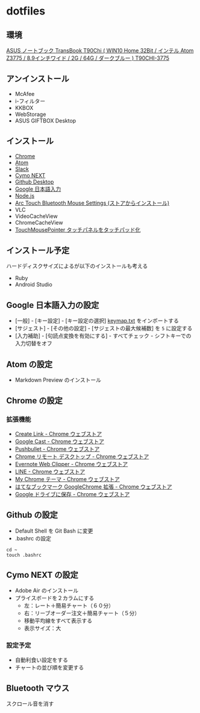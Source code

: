 # dotfiles

## 環境

<a rel="nofollow" href="http://www.amazon.co.jp/gp/product/B017I4RPR6/ref=as_li_ss_tl?ie=UTF8&camp=247&creative=7399&creativeASIN=B017I4RPR6&linkCode=as2&tag=infirmaria112-22">ASUS ノートブック TransBook T90Chi ( WIN10 Home 32Bit / インテル Atom Z3775 / 8.9インチワイド / 2G / 64G / ダークブルー ) T90CHI-3775</a><img src="http://ir-jp.amazon-adsystem.com/e/ir?t=infirmaria112-22&l=as2&o=9&a=B017I4RPR6" width="1" height="1" border="0" alt="" style="border:none !important; margin:0px !important;" />

## アンインストール

- McAfee
- i-フィルター
- KKBOX
- WebStorage
- ASUS GIFTBOX Desktop

## インストール

- [Chrome](https://www.google.co.jp/chrome/browser/desktop/index.html)
- [Atom](https://atom.io/)
- [Slack](https://slack.com/downloads)
- [Cymo NEXT](http://www.cymo.jp/next/download/index.html)
- [Github Desktop](https://desktop.github.com/)
- [Google 日本語入力](https://www.google.co.jp/ime/)
- [Node.js](https://nodejs.org/en/download/)
- [Arc Touch Bluetooth Mouse Settings (ストアからインストール)](https://www.microsoft.com/hardware/ja-jp/p/arc-touch-bluetooth-mouse#support)
- VLC
- VideoCacheView
- ChromeCacheView
- [TouchMousePointer タッチパネルをタッチパッド化](http://www.lovesummertrue.com/touchmousepointer/ja-jp/index.html)

## インストール予定

ハードディスクサイズによるが以下のインストールも考える

- Ruby
- Android Studio

## Google 日本語入力の設定

- [一般] - [キー設定] - [キー設定の選択] [keymap.txt](keymap.txt) をインポートする
- [サジェスト] - [その他の設定] - [サジェストの最大候補数] を `5` に設定する
- [入力補助] - [句読点変換を有効にする] - すべてチェック - シフトキーでの入力切替をオフ

## Atom の設定

- Markdown Preview のインストール

## Chrome の設定

### 拡張機能

- [Create Link - Chrome ウェブストア](https://chrome.google.com/webstore/detail/create-link/gcmghdmnkfdbncmnmlkkglmnnhagajbm/related?hl=ja)
- [Google Cast - Chrome ウェブストア](https://chrome.google.com/webstore/detail/google-cast/boadgeojelhgndaghljhdicfkmllpafd)
- [Pushbullet - Chrome ウェブストア](https://chrome.google.com/webstore/detail/pushbullet/chlffgpmiacpedhhbkiomidkjlcfhogd?utm_source=chrome-app-launcher-info-dialog)
- [Chrome リモート デスクトップ - Chrome ウェブストア](https://chrome.google.com/webstore/detail/chrome-remote-desktop/gbchcmhmhahfdphkhkmpfmihenigjmpp?utm_source=chrome-app-launcher-info-dialog)
- [Evernote Web Clipper - Chrome ウェブストア](https://chrome.google.com/webstore/detail/evernote-web-clipper/pioclpoplcdbaefihamjohnefbikjilc?utm_source=chrome-app-launcher-info-dialog)
- [LINE - Chrome ウェブストア](https://chrome.google.com/webstore/detail/line/menkifleemblimdogmoihpfopnplikde?utm_source=chrome-app-launcher-info-dialog)
- [My Chrome テーマ - Chrome ウェブストア](https://chrome.google.com/webstore/detail/my-chrome-theme/oehpjpccmlcalbenfhnacjeocbjdonic?utm_source=chrome-app-launcher-info-dialog)
- [はてなブックマーク GoogleChrome 拡張 - Chrome ウェブストア](https://chrome.google.com/webstore/detail/%E3%81%AF%E3%81%A6%E3%81%AA%E3%83%96%E3%83%83%E3%82%AF%E3%83%9E%E3%83%BC%E3%82%AF-googlechrome-%E6%8B%A1%E5%BC%B5/dnlfpnhinnjdgmjfpccajboogcjocdla?hl=ja)
- [Google ドライブに保存 - Chrome ウェブストア](https://chrome.google.com/webstore/detail/save-to-google-drive/gmbmikajjgmnabiglmofipeabaddhgne?utm_source=chrome-app-launcher-info-dialog)

## Github の設定

- Default Shell を Git Bash に変更
- .bashrc の設定

```
cd ~
touch .bashrc
```

## Cymo NEXT の設定

- Adobe Air のインストール
- プライスボードを２カラムにする　　　　
  - 左：レート＋簡易チャート（６０分）
  - 右：リーブオーダー注文＋簡易チャート（５分）
  - 移動平均線をすべて表示する
  - 表示サイズ：大

### 設定予定

- 自動利食い設定をする
- チャートの並び順を変更する

## Bluetooth マウス

スクロール音を消す
